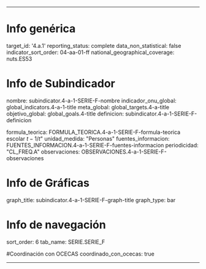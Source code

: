 ---

# Info genérica
target_id: '4.a.1'
reporting_status: complete
data_non_statistical: false
indicator_sort_order: 04-aa-01-ff
national_geographical_coverage: nuts.ES53

# Info de Subindicador
nombre: subindicator.4-a-1-SERIE-F-nombre
indicador_onu_global: global_indicators.4-a-1-title
meta_global: global_targets.4-a-title
objetivo_global: global_goals.4-title
definicion: subindicator.4-a-1-SERIE-F-definicion

formula_teorica: FORMULA_TEORICA.4-a-1-SERIE-F-formula-teorica
escolar $t-1/t$"
unidad_medida: "Personas"
fuentes_informacion: FUENTES_INFORMACION.4-a-1-SERIE-F-fuentes-informacion
periodicidad: "CL_FREQ.A"
observaciones: OBSERVACIONES.4-a-1-SERIE-F-observaciones

# Info de Gráficas
graph_title: subindicator.4-a-1-SERIE-F-graph-title
graph_type: bar

# Info de navegación
sort_order: 6
tab_name: SERIE.SERIE_F

#Coordinación con OCECAS
coordinado_con_ocecas: true

---